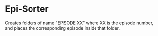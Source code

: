 # Epi-Sorter
Creates folders of name "EPISODE XX" where XX is the episode number, and places the corresponding episode inside that folder.
